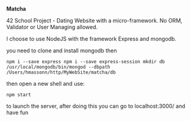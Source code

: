 **Matcha**

42 School Project - Dating Website with a micro-framework. No ORM, Validator or User Managing allowed.

I choose to use NodeJS with the framework Express and mongodb.

you need to clone and install mongodb then

`npm i --save express
npm i --save express-session
mkdir db
/usr/local/mongodb/bin/mongod --dbpath /Users/hmassonn/http/MyWebSite/matcha/db`

then open a new shell and use:

`npm start`

to launch the server, after doing this you can go to localhost:3000/ and have fun
